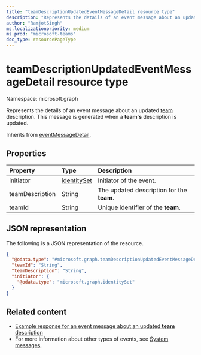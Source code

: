 ```yaml
---
title: "teamDescriptionUpdatedEventMessageDetail resource type"
description: "Represents the details of an event message about an updated team description."
author: "RamjotSingh"
ms.localizationpriority: medium
ms.prod: "microsoft-teams"
doc_type: resourcePageType
---
```


# teamDescriptionUpdatedEventMessageDetail resource type

Namespace: microsoft.graph

Represents the details of an event message about an updated [team](../resources/team.md) description.
This message is generated when a **team's** description is updated.


Inherits from [eventMessageDetail](../resources/eventmessagedetail.md).

## Properties
|Property|Type|Description|
|:---|:---|:---|
|initiator|[identitySet](../resources/identityset.md)|Initiator of the event.|
|teamDescription|String|The updated description for the **team**.|
|teamId|String|Unique identifier of the **team**.|

## JSON representation
The following is a JSON representation of the resource.
<!-- {
  "blockType": "resource",
  "@odata.type": "microsoft.graph.teamDescriptionUpdatedEventMessageDetail",
  "baseType": "microsoft.graph.eventMessageDetail"
}
-->
``` json
{
  "@odata.type": "#microsoft.graph.teamDescriptionUpdatedEventMessageDetail",
  "teamId": "String",
  "teamDescription": "String",
  "initiator": {
    "@odata.type": "microsoft.graph.identitySet"
  }
}
```


## Related content
- [Example response for an event message about an updated **team** description](/graph/system-messages/#team-description-updated)
- For more information about other types of events, see [System messages](/graph/system-messages).
